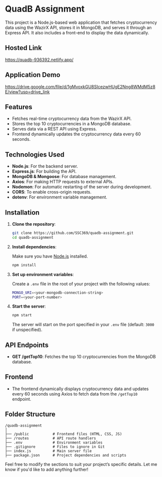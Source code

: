 # QuadB Assignment

This project is a Node.js-based web application that fetches cryptocurrency data using the WazirX API, stores it in MongoDB, and serves it through an Express API. It also includes a front-end to display the data dynamically.

## Hosted Link
https://quadb-936392.netlify.app/

## Application Demo
https://drive.google.com/file/d/1gMvoxkGU8SIcezwHUgE2Nng8WMdM5z8E/view?usp=drive_link

## Features

- Fetches real-time cryptocurrency data from the WazirX API.
- Stores the top 10 cryptocurrencies in a MongoDB database.
- Serves data via a REST API using Express.
- Frontend dynamically updates the cryptocurrency data every 60 seconds.

## Technologies Used

- **Node.js**: For the backend server.
- **Express.js**: For building the API.
- **MongoDB & Mongoose**: For database management.
- **Axios**: For making HTTP requests to external APIs.
- **Nodemon**: For automatic restarting of the server during development.
- **CORS**: To enable cross-origin requests.
- **dotenv**: For environment variable management.

## Installation

1. **Clone the repository**:

   ```bash
   git clone https://github.com/SSC369/quadb-assignment.git
   cd quadb-assignment
   ```

2. **Install dependencies**:

   Make sure you have [Node.js](https://nodejs.org/) installed.

   ```bash
   npm install
   ```

3. **Set up environment variables**:

   Create a `.env` file in the root of your project with the following values:

   ```bash
   MONGO_URI=<your-mongodb-connection-string>
   PORT=<your-port-number>
   ```

4. **Start the server**:

   ```bash
   npm start
   ```

   The server will start on the port specified in your `.env` file (default: `3000` if unspecified).

## API Endpoints

- **GET /getTop10**: Fetches the top 10 cryptocurrencies from the MongoDB database.

## Frontend

- The frontend dynamically displays cryptocurrency data and updates every 60 seconds using Axios to fetch data from the `/getTop10` endpoint.

## Folder Structure

```
/quadb-assignment
│
├── /public           # Frontend files (HTML, CSS, JS)
├── /routes           # API route handlers
├── .env              # Environment variables
├── .gitignore        # Files to ignore in Git
├── index.js          # Main server file
├── package.json      # Project dependencies and scripts
```



Feel free to modify the sections to suit your project’s specific details. Let me know if you'd like to add anything further!
